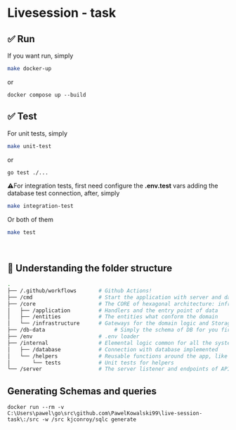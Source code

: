 # Livesession - task


[//]: # (⚠️ Now, the system need connect to a database, by default you can use Postgres or CockroachDB)

[//]: # (- Just create a database)

[//]: # (- Upload the schema on your DB)

[//]: # (```)

[//]: # (/db/schema.sql)

[//]: # (```)

[//]: # (- Change the environment variables located in .env.development)

[//]: # (```bash)

[//]: # (DB_ENGINE = "postgres or mysql")

[//]: # (DB_HOST = "host")

[//]: # (DB_PORT = 1234)

[//]: # (DB_DATABASE = "db name")

[//]: # (DB_USERNAME = "user name")

[//]: # (DB_PASSWORD = "your secret password")

[//]: # ()
[//]: # (# For cockroach)

[//]: # (DB_OPTIONS = "--cluster=cockroach-cluser-id")

[//]: # ()
[//]: # (# For postgres)

[//]: # (DB_OPTIONS = "sslmode=disable timezone=UTC connect_timeout=5")

[//]: # ()
[//]: # (# For mysql)

[//]: # (DB_OPTIONS = "")

[//]: # (```)

[//]: # (<br />)

## ✅ Run
If you want run, simply
```bash
make docker-up 
```

or
```
docker compose up --build
```


## ✅ Test
For unit tests, simply
```bash
make unit-test
```
or
```bash
go test ./...
```

⚠️For integration tests, first need configure the **.env.test** vars adding the database test connection, after, simply
```bash
make integration-test
```
Or both of them
```bash
make test
```
<br />

## 🌳 Understanding the folder structure
```bash
.
├── /.github/workflows       # Github Actions!
├── /cmd                     # Start the application with server and database
├── /core                    # The CORE of hexagonal architecture: infrastructure, application and domain
│   ├── /application         # Handlers and the entry point of data
│   ├── /entities            # The entities what conform the domain
│   └── /infrastructure      # Gateways for the domain logic and Storage/Repository for the implementation of database
├── /db-data                      # Simply the schema of DB for you first run
├── /env                     # .env loader
├── /internal                # Elemental logic common for all the system
│   ├── /database            # Connection with database implemented
│   └── /helpers             # Reusable functions around the app, like a UUID generation
│       └── tests            # Unit tests for helpers 
└── /server                  # The server listener and endpoints of API REST
```

## Generating Schemas and queries

 ```docker run --rm -v C:\Users\pawel\go\src\github.com\PawelKowalski99\live-session-task\:/src -w /src kjconroy/sqlc generate```